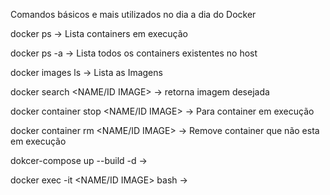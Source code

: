 Comandos básicos e mais utilizados no dia a dia do Docker

docker ps -> Lista containers em execução

docker ps -a -> Lista todos os containers existentes no host

docker images ls -> Lista as Imagens 

docker search <NAME/ID IMAGE> -> retorna imagem desejada

docker container stop <NAME/ID IMAGE> -> Para container em execução

docker container rm <NAME/ID IMAGE> -> Remove container que não esta em execução

dokcer-compose up --build -d -> 

docker exec -it <NAME/ID IMAGE> bash ->
